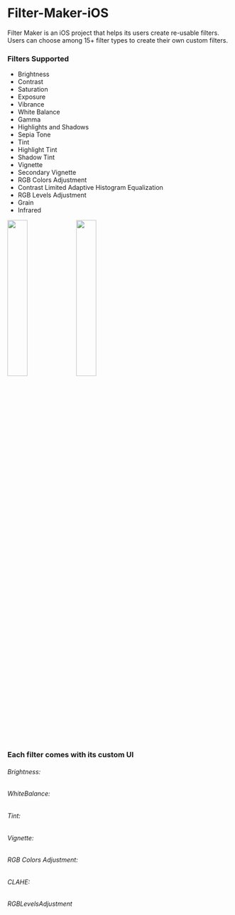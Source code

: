 # Filter-Maker-iOS
Filter Maker is an iOS project that helps its users create re-usable filters. Users can choose among 15+ filter types to create their own custom filters.
### Filters Supported
- Brightness
- Contrast
- Saturation
- Exposure
- Vibrance
- White Balance
- Gamma
- Highlights and Shadows
- Sepia Tone
- Tint
- Highlight Tint
- Shadow Tint
- Vignette
- Secondary Vignette
- RGB Colors Adjustment
- Contrast Limited Adaptive Histogram Equalization
- RGB Levels Adjustment
- Grain
- Infrared

<img src="https://user-images.githubusercontent.com/59789023/200592001-75925a99-eca4-4b71-8cc5-c2045373a720.jpeg" width="30%">  <img src="https://user-images.githubusercontent.com/59789023/200593904-c1edf98f-48e6-47f9-8d4c-33a1146e9a52.jpeg" width="30%">


### Each filter comes with its custom UI

###### Brightness:

###### WhiteBalance:

###### Tint:

###### Vignette:

###### RGB Colors Adjustment:

###### CLAHE:

###### RGBLevelsAdjustment
